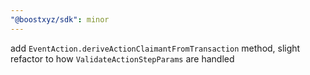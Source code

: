 ```yaml
---
"@boostxyz/sdk": minor
---
```


add `EventAction.deriveActionClaimantFromTransaction` method, slight refactor to how `ValidateActionStepParams` are handled

